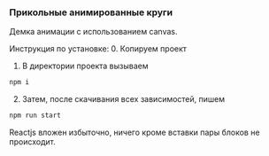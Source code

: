 ### Прикольные анимированные круги

Демка анимации с использованием canvas.

Инструкция по установке:
0. Копируем проект
1. В директории проекта вызываем
````js
npm i
````
2. Затем, после скачивания всех зависимостей, пишем
````js 
npm run start
````

Reactjs вложен избыточно, ничего кроме вставки пары блоков не происходит.
